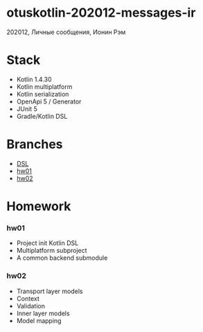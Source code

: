 # otuskotlin-202012-messages-ir
202012, Личные сообщения, Ионин Рэм

# Stack 

- Kotlin 1.4.30
- Kotlin multiplatform
- Kotlin serialization
- OpenApi 5 / Generator
- JUnit 5
- Gradle/Kotlin DSL

# Branches
- [DSL](https://github.com/reomor/otuskotlin-202012-messages-ir/tree/usefull-stuff)
- [hw01](https://github.com/reomor/otuskotlin-202012-messages-ir/tree/m2-init-project)
- [hw02](https://github.com/reomor/otuskotlin-202012-messages-ir/tree/hw02-transport-models)

# Homework

### hw01

- Project init Kotlin DSL
- Multiplatform subproject
- A common backend submodule

### hw02

- Transport layer models
- Context
- Validation
- Inner layer models
- Model mapping
